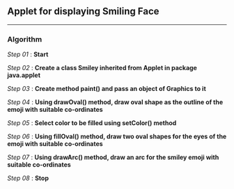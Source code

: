## Applet for displaying Smiling Face
---
### Algorithm

*Step 01* : **Start**

*Step 02* : **Create a class Smiley inherited from Applet in package java.applet**

*Step 03* : **Create method paint() and pass an object of Graphics to it**

*Step 04* : **Using drawOval() method, draw oval shape as the outline of the emoji with suitable co-ordinates**

*Step 05* : **Select color to be filled using setColor() method**

*Step 06* : **Using fillOval() method, draw two oval shapes for the eyes of the emoji with suitable co-ordinates**

*Step 07* : **Using drawArc() method, draw an arc for the smiley emoji with suitable co-ordinates**

*Step 08* : **Stop**



